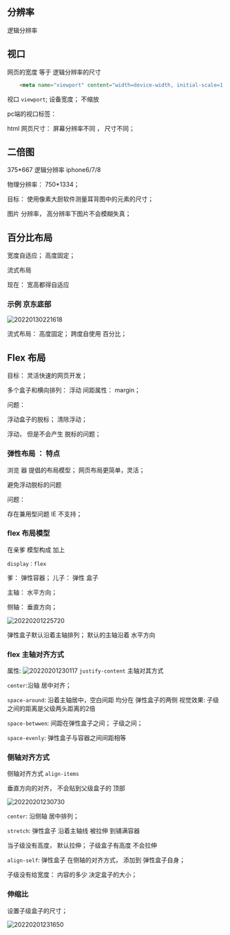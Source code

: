 ## 分辨率

逻辑分辨率 

## 视口

网页的宽度 等于 逻辑分辨率的尺寸
```html
    <meta name="viewport" content="width=device-width, initial-scale=1.0">
```

视口 `viewport`; 设备宽度； 不缩放

pc端的视口标签：

html 网页尺寸： 屏幕分辨率不同 ， 尺寸不同；

## 二倍图

375*667 逻辑分辨率 iphone6/7/8

物理分辨率： 750*1334；

目标： 使用像素大厨软件测量耳背图中的元素的尺寸；

图片 分辨率， 高分辨率下图片不会模糊失真；

## 百分比布局

宽度自适应； 高度固定；

流式布局 

现在： 宽高都得自适应

### 示例 京东底部


![20220130221618](https://xd-imgsubmit.oss-cn-beijing.aliyuncs.com/images/20220130221618.png)

流式布局： 高度固定； 跨度自使用 百分比；

## Flex 布局

目标： 灵活快速的网页开发；

多个盒子和横向排列： 浮动
间距属性： margin；

问题：

浮动盒子的脱标； 清除浮动；

浮动， 但是不会产生 脱标的问题；

### 弹性布局 ： 特点

浏览 器 提倡的布局模型；
网页布局更简单，灵活；

避免浮动脱标的问题

问题：

存在兼用型问题 IE 不支持；

### flex 布局模型

在亲爹  模型构成 加上 

`display：flex`

爹： 弹性容器； 
儿子： 弹性 盒子

主轴： 水平方向；

侧轴： 垂直方向；

![20220201225720](https://xd-imgsubmit.oss-cn-beijing.aliyuncs.com/images/20220201225720.png)

弹性盒子默认沿着主轴排列； 默认的主轴沿着 水平方向

### flex 主轴对齐方式

属性:
![20220201230117](https://xd-imgsubmit.oss-cn-beijing.aliyuncs.com/images/20220201230117.png)
`justify-content` 主轴对其方式

`center`:沿轴 居中对齐；

`space-around`: 沿着主轴居中，空白间距 均分在 弹性盒子的两侧 视觉效果: 子级之间的距离是父级两头距离的2倍

`space-betwwen`: 间距在弹性盒子之间； 子级之间；

`space-evenly`: 弹性盒子与容器之间间距相等


### 侧轴对齐方式 
侧轴对齐方式 `align-items`

垂直方向的对齐， 不会贴到父级盒子的 顶部

![20220201230730](https://xd-imgsubmit.oss-cn-beijing.aliyuncs.com/images/20220201230730.png)

`center`: 沿侧轴 居中排列；

`stretch`: 弹性盒子 沿着主轴线  被拉伸 到铺满容器

当子级没有高度， 默认拉伸； 子级盒子有高度 不会拉伸

`align-self`: 弹性盒子 在侧轴的对齐方式， 添加到 弹性盒子自身；

子级没有给宽度： 内容的多少 决定盒子的大小；

### 伸缩比

设置子级盒子的尺寸；

![20220201231650](https://xd-imgsubmit.oss-cn-beijing.aliyuncs.com/images/20220201231650.png)



